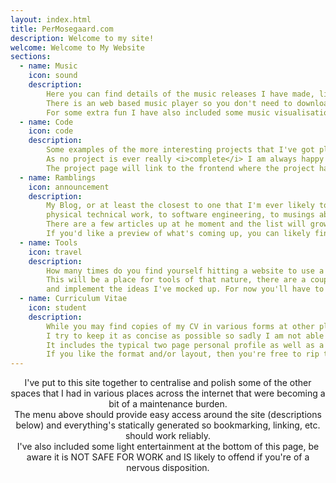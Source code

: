 ```yaml
---
layout: index.html
title: PerMosegaard.com
description: Welcome to my site!
welcome: Welcome to My Website
sections:
  - name: Music
    icon: sound
    description:
        Here you can find details of the music releases I have made, live mixes I've recorded and easy access to select online streaming radio stations.<br/>
        There is an web based music player so you don't need to download the track/mixes/steam to enjoy it, I've also included full track lists and download links.<br/>
        For some extra fun I have also included some music visualisations so you have something to watch to while you're listening to the music.
  - name: Code
    icon: code
    description:
        Some examples of the more interesting projects that I've got planned, are in development or functionally complete.<br/>
        As no project is ever really <i>complete</i> I am always happy to discuss improvements/additions, so, feel free to open an issues at Github.<br/>
        The project page will link to the frontend where the project has a web interface or direct to the repo where there isn't one.
  - name: Ramblings
    icon: announcement
    description:
        My Blog, or at least the closest to one that I'm ever likely to write. It will include articles on a broad range of topics from<br/>
        physical technical work, to software engineering, to musings about the past and the future of the industry and everything inbetween.<br/>
        There are a few articles up at he moment and the list will grow over time as I get a chance to work through the articles that I've got planned.<br/>
        If you'd like a preview of what's coming up, you can likely find some of the draft articles in the Github repo for this site.
  - name: Tools
    icon: travel
    description:
        How many times do you find yourself hitting a website to use a subnet calculator? or to do an external resolving check? or a myriad of other tasks.<br/>
        This will be a place for tools of that nature, there are a couple of tools up right now and the list will be growing as I get a chance to test<br/>
        and implement the ideas I've mocked up. For now you'll have to continue using sites like mxtoolbox.com, digwebinterface.com but keep checking back.
  - name: Curriculum Vitae
    icon: student
    description:
        While you may find copies of my CV in various forms at other places on the internet, the version on my site will <b>always</b> be the most current and complete version.<br/>
        I try to keep it as concise as possible so sadly I am not able to include everything. If you have any questions don't hesitate to email me for clarification.<br/>
        It includes the typical two page personal profile as well as a quick reference listing programming and operational technology experience and should be printer friendly in chrome.<br/>
        If you like the format and/or layout, then you're free to rip the code from the github repo for this site. Attribution would be lovely but I won't loose sleep if you don't.
---
```

<p align="center">
I've put to this site together to centralise and polish some of the other spaces that I had in various places across the internet that were becoming a bit of a maintenance burden.<br/>
The menu above should provide easy access around the site (descriptions below) and everything's statically generated so bookmarking, linking, etc. should work reliably.<br/>
I've also included some light entertainment at the bottom of this page, be aware it is NOT SAFE FOR WORK and IS likely to offend if you're of a nervous disposition.
</p>
